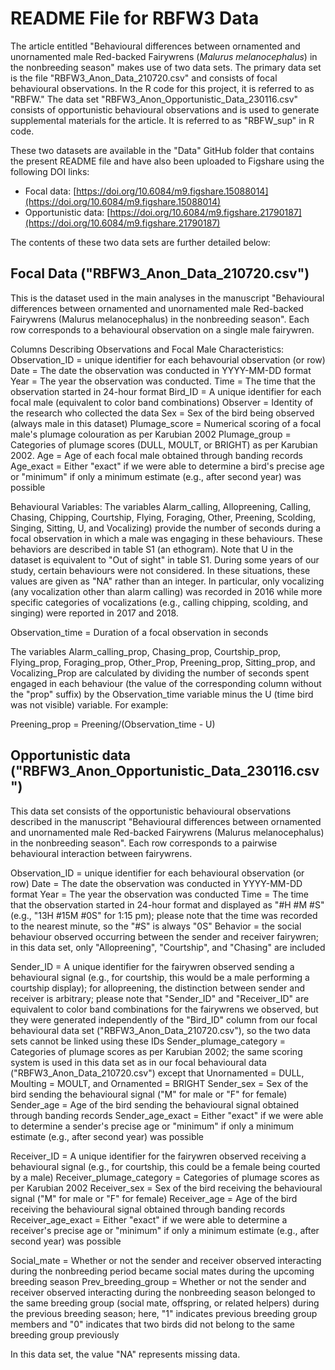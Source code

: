 # README File for RBFW3 Data
The article entitled "Behavioural differences between ornamented and unornamented male Red-backed Fairywrens (*Malurus melanocephalus*) in the nonbreeding season" makes use of two data sets. The primary data set is the file "RBFW3_Anon_Data_210720.csv" and consists of focal behavioural observations. In the R code for this project, it is referred to as "RBFW." The data set "RBFW3_Anon_Opportunistic_Data_230116.csv" consists of opportunistic behavioural observations and is used to generate supplemental materials for the article. It is referred to as "RBFW_sup" in R code.

These two datasets are available in the "Data" GitHub folder that contains the present README file and have also been uploaded to Figshare using the following DOI links: * Focal data: [https://doi.org/10.6084/m9.figshare.15088014](https://doi.org/10.6084/m9.figshare.15088014)* Opportunistic data: [https://doi.org/10.6084/m9.figshare.21790187](https://doi.org/10.6084/m9.figshare.21790187)

The contents of these two data sets are further detailed below:

## Focal Data ("RBFW3_Anon_Data_210720.csv")
This is the dataset used in the main analyses in the manuscript "Behavioural differences between ornamented and unornamented male Red-backed Fairywrens (Malurus melanocephalus) in the nonbreeding season". Each row corresponds to a behavioural observation on a single male fairywren.

Columns Describing Observations and Focal Male Characteristics:  
Observation_ID = unique identifier for each behavourial observation (or row)
Date = The date the observation was conducted in YYYY-MM-DD format
Year = The year the observation was conducted. 
Time = The time that the observation started in 24-hour format
Bird_ID = A unique identifier for each focal male (equivalent to color band combinations) 
Observer = Identity of the research who collected the data
Sex = Sex of the bird being observed (always male in this dataset) 
Plumage_score = Numerical scoring of a focal male's plumage colouration as per Karubian 2002
Plumage_group = Categories of plumage scores (DULL, MOULT, or BRIGHT) as per Karubian 2002. 
Age = Age of each focal male obtained through banding records
Age_exact = Either "exact" if we were able to determine a bird's precise age or "minimum" if only a minimum estimate (e.g., after second year) was possible

Behavioural Variables: 
The variables Alarm_calling, Allopreening, Calling, Chasing, Chipping, Courtship, Flying, Foraging, Other, Preening, Scolding, Singing, Sitting, U, and Vocalizing) provide the number of seconds during a focal observation in which a male was engaging in these behaviours. These behaviors are described in table S1 (an ethogram). Note that U in the dataset is equivalent to "Out of sight" in table S1. During some years of our study, certain behaviours were not considered. In these situations, these values are given as "NA" rather than an integer. In particular, only vocalizing (any vocalization other than alarm calling) was recorded in 2016 while more specific categories of vocalizations (e.g., calling chipping, scolding, and singing) were reported in 2017 and 2018. 

Observation_time = Duration of a focal observation in seconds
 
The variables Alarm_calling_prop, Chasing_prop, Courtship_prop, Flying_prop, Foraging_prop, Other_Prop, Preening_prop, Sitting_prop, and Vocalizing_Prop are calculated by dividing the number of seconds spent engaged in each behaviour (the value of the corresponding column without the "prop" suffix) by the Observation_time variable minus the U (time bird was not visible) variable. For example: 

Preening_prop = Preening/(Observation_time - U)



## Opportunistic data ("RBFW3_Anon_Opportunistic_Data_230116.csv")
This data set consists of the opportunistic behavioural observations described in the manuscript "Behavioural differences between ornamented and unornamented male Red-backed Fairywrens (Malurus melanocephalus) in the nonbreeding season". Each row corresponds to a pairwise behavioural interaction between fairywrens.

Observation_ID = unique identifier for each behavioural observation (or row)
Date = The date the observation was conducted in YYYY-MM-DD format
Year = The year the observation was conducted
Time = The time that the observation started in 24-hour format and displayed as "#H #M #S" (e.g., "13H #15M #0S" for 1:15 pm); please note that the time was recorded to the nearest minute, so the "#S" is always "0S"
Behavior = the social behaviour observed occurring between the sender and receiver fairywren; in this data set, only "Allopreening", "Courtship", and "Chasing" are included 

Sender_ID = A unique identifier for the fairywren observed sending a behavioural signal (e.g., for courtship, this would be a male performing a courtship display); for allopreening, the distinction between sender and receiver is arbitrary; please note that "Sender_ID" and "Receiver_ID" are equivalent to color band combinations for the fairywrens we observed, but they were generated independently of the "Bird_ID" column from our focal behavioural data set ("RBFW3_Anon_Data_210720.csv"), so the two data sets cannot be linked using these IDs
Sender_plumage_category = Categories of plumage scores as per Karubian 2002; the same scoring system is used in this data set as in our focal behavioural data ("RBFW3_Anon_Data_210720.csv") except that Unornamented = DULL, Moulting = MOULT, and Ornamented = BRIGHT
Sender_sex = Sex of the bird sending the behavioural signal ("M" for male or "F" for female) 
Sender_age = Age of the bird sending the behavioural signal obtained through banding records
Sender_age_exact = Either "exact" if we were able to determine a sender's precise age or "minimum" if only a minimum estimate (e.g., after second year) was possible

Receiver_ID =  A unique identifier for the fairywren observed receiving a behavioural signal (e.g., for courtship, this could be a female being courted by a male)
Receiver_plumage_category = Categories of plumage scores as per Karubian 2002
Receiver_sex = Sex of the bird receiving the behavioural signal ("M" for male or "F" for female) 
Receiver_age = Age of the bird receiving the behavioural signal obtained through banding records
Receiver_age_exact = Either "exact" if we were able to determine a receiver's precise age or "minimum" if only a minimum estimate (e.g., after second year) was possible

Social_mate = Whether or not the sender and receiver observed interacting during the nonbreeding period became social mates during the upcoming breeding season 
Prev_breeding_group = Whether or not the sender and receiver observed interacting during the nonbreeding season belonged to the same breeding group (social mate, offspring, or related helpers) during the previous breeding season; here, "1" indicates previous breeding group members and "0" indicates that two birds did not belong to the same breeding group previously

In this data set, the value "NA" represents missing data. 